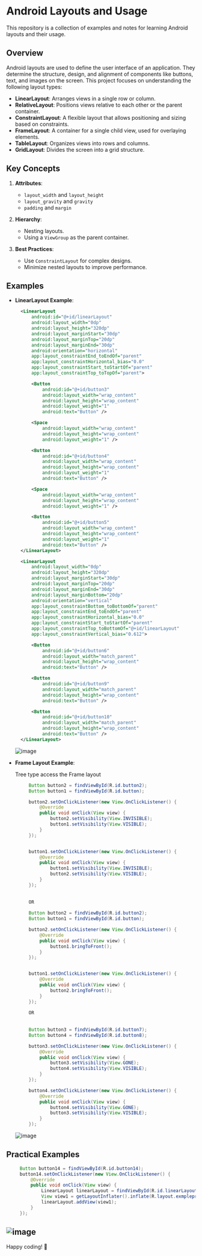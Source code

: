# Android Layouts and Usage

This repository is a collection of examples and notes for learning Android layouts and their usage.

## Overview

Android layouts are used to define the user interface of an application. They determine the structure, design, and alignment of components like buttons, text, and images on the screen. This project focuses on understanding the following layout types:

- **LinearLayout**: Arranges views in a single row or column.
- **RelativeLayout**: Positions views relative to each other or the parent container.
- **ConstraintLayout**: A flexible layout that allows positioning and sizing based on constraints.
- **FrameLayout**: A container for a single child view, used for overlaying elements.
- **TableLayout**: Organizes views into rows and columns.
- **GridLayout**: Divides the screen into a grid structure.

## Key Concepts

1. **Attributes**: 
   - `layout_width` and `layout_height`
   - `layout_gravity` and `gravity`
   - `padding` and `margin`

2. **Hierarchy**:
   - Nesting layouts.
   - Using a `ViewGroup` as the parent container.

3. **Best Practices**:
   - Use `ConstraintLayout` for complex designs.
   - Minimize nested layouts to improve performance.

## Examples

- **LinearLayout Example**:
  
  ```xml
    <LinearLayout
        android:id="@+id/linearLayout"
        android:layout_width="0dp"
        android:layout_height="320dp"
        android:layout_marginStart="30dp"
        android:layout_marginTop="20dp"
        android:layout_marginEnd="30dp"
        android:orientation="horizontal"
        app:layout_constraintEnd_toEndOf="parent"
        app:layout_constraintHorizontal_bias="0.0"
        app:layout_constraintStart_toStartOf="parent"
        app:layout_constraintTop_toTopOf="parent">

        <Button
            android:id="@+id/button3"
            android:layout_width="wrap_content"
            android:layout_height="wrap_content"
            android:layout_weight="1"
            android:text="Button" />

        <Space
            android:layout_width="wrap_content"
            android:layout_height="wrap_content"
            android:layout_weight="1" />

        <Button
            android:id="@+id/button4"
            android:layout_width="wrap_content"
            android:layout_height="wrap_content"
            android:layout_weight="1"
            android:text="Button" />

        <Space
            android:layout_width="wrap_content"
            android:layout_height="wrap_content"
            android:layout_weight="1" />

        <Button
            android:id="@+id/button5"
            android:layout_width="wrap_content"
            android:layout_height="wrap_content"
            android:layout_weight="1"
            android:text="Button" />
    </LinearLayout>

    <LinearLayout
        android:layout_width="0dp"
        android:layout_height="320dp"
        android:layout_marginStart="30dp"
        android:layout_marginTop="20dp"
        android:layout_marginEnd="30dp"
        android:layout_marginBottom="20dp"
        android:orientation="vertical"
        app:layout_constraintBottom_toBottomOf="parent"
        app:layout_constraintEnd_toEndOf="parent"
        app:layout_constraintHorizontal_bias="0.0"
        app:layout_constraintStart_toStartOf="parent"
        app:layout_constraintTop_toBottomOf="@+id/linearLayout"
        app:layout_constraintVertical_bias="0.612">

        <Button
            android:id="@+id/button6"
            android:layout_width="match_parent"
            android:layout_height="wrap_content"
            android:text="Button" />

        <Button
            android:id="@+id/button9"
            android:layout_width="match_parent"
            android:layout_height="wrap_content"
            android:text="Button" />

        <Button
            android:id="@+id/button10"
            android:layout_width="match_parent"
            android:layout_height="wrap_content"
            android:text="Button" />
    </LinearLayout>
   ```
  ![image](https://github.com/user-attachments/assets/1993a3ed-c670-40cc-9fc3-e26eaa3c59aa)


- **Frame Layout Example**:
  
  Tree type access the Frame layout
  
   ```Java
        Button button2 = findViewById(R.id.button2);
        Button button1 = findViewById(R.id.button);

        button2.setOnClickListener(new View.OnClickListener() {
            @Override
            public void onClick(View view) {
                button2.setVisibility(View.INVISIBLE);
                button1.setVisibility(View.VISIBLE);
            }
        });


        button1.setOnClickListener(new View.OnClickListener() {
            @Override
            public void onClick(View view) {
                button1.setVisibility(View.INVISIBLE);
                button2.setVisibility(View.VISIBLE);
            }
        });
        
        
        OR
        
        Button button2 = findViewById(R.id.button2);
        Button button1 = findViewById(R.id.button);

        button2.setOnClickListener(new View.OnClickListener() {
            @Override
            public void onClick(View view) {
                button1.bringToFront();
            }
        });


        button1.setOnClickListener(new View.OnClickListener() {
            @Override
            public void onClick(View view) {
                button2.bringToFront();
            }
        });
        
        OR
        
        
        Button button3 = findViewById(R.id.button7);
        Button button4 = findViewById(R.id.button8);

        button3.setOnClickListener(new View.OnClickListener() {
            @Override
            public void onClick(View view) {
                button3.setVisibility(View.GONE);
                button4.setVisibility(View.VISIBLE);
            }
        });

        button4.setOnClickListener(new View.OnClickListener() {
            @Override
            public void onClick(View view) {
                button4.setVisibility(View.GONE);
                button3.setVisibility(View.VISIBLE);
            }
        });
   ```
   ![image](https://github.com/user-attachments/assets/dd91abb3-07e5-420d-a645-5b24f1b800b8)

## Practical Examples

   ```Java
        Button button14 = findViewById(R.id.button14);
        button14.setOnClickListener(new View.OnClickListener() {
            @Override
            public void onClick(View view) {
                LinearLayout linearLayout = findViewById(R.id.linearLayout);
                View view1 = getLayoutInflater().inflate(R.layout.exmpleproject, null);
                linearLayout.addView(view1);
            }
        });
   ```
![image](https://github.com/user-attachments/assets/b67c54d5-6c07-4ade-bf69-642412ddd568)
 ---
Happy coding! 🎉
